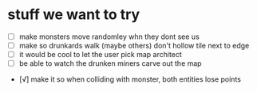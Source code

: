 # stuff we want to try

- [ ] make monsters move randomley whn they dont see us
- [ ] make so drunkards walk (maybe others) don't hollow tile next to edge
- [ ] it would be cool to let the user pick map architect
- [ ] be able to watch the drunken miners carve out the map
- [√] make it so when colliding with monster, both entities lose points
